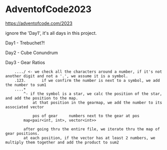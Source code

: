 # AdventofCode2023
https://adventofcode.com/2023

ignore the 'Day1', it's all days in this project.


Day1 - Trebuchet?!

Day2 - Cube Conundrum

Day3 - Gear Ratios

		..../ <- we check all the characters around a number, if it's not another digit and not a '.', we assume it is a symbol.
		.123.		if we confirm the number is next to a symbol, we add the number to sum1
		....* 
		    ^- if the symbol is a star, we calc the position of the star, and add the position to the map.
			    at that position in the gearmap, we add the number to its associated vector
 
				pos of gear     numbers next to the gear at pos
			map<pair<int, int>, vector<int>>
			
			after going thru the entire file, we iterate thru the map of gear positions.
			at each position, if the vector has at least 2 numbers, we multiply them together and add the product to sum2
		
